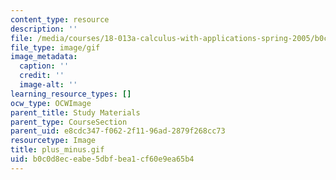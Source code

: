 ```yaml
---
content_type: resource
description: ''
file: /media/courses/18-013a-calculus-with-applications-spring-2005/b0c0d8eceabe5dbfbea1cf60e9ea65b4_plus_minus.gif
file_type: image/gif
image_metadata:
  caption: ''
  credit: ''
  image-alt: ''
learning_resource_types: []
ocw_type: OCWImage
parent_title: Study Materials
parent_type: CourseSection
parent_uid: e8cdc347-f062-2f11-96ad-2879f268cc73
resourcetype: Image
title: plus_minus.gif
uid: b0c0d8ec-eabe-5dbf-bea1-cf60e9ea65b4
---
```

